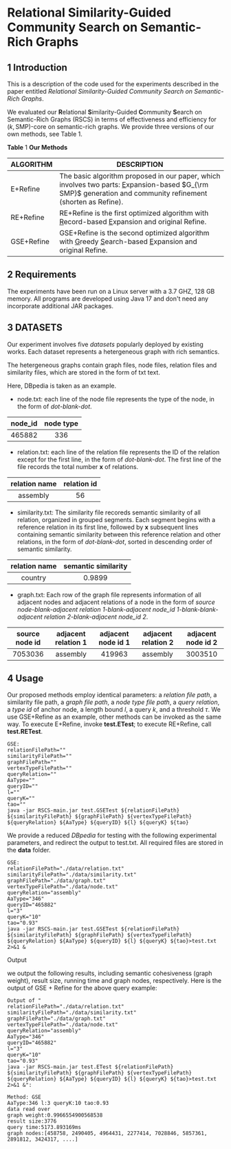 

# Relational Similarity-Guided Community Search on Semantic-Rich Graphs

## 1 Introduction

This is a description of the code used for the experiments described in the paper entitled *Relational Similarity-Guided Community Search on Semantic-Rich Graphs*.

We evaluated our **R**elational **S**imilarity-Guided **C**ommunity **S**earch on Semantic-Rich Graphs (RSCS) in terms of effectiveness and efficiency for $(k,\textsf{SMP})$-core on semantic-rich graphs. We provide three versions of our own methods, see Table 1.

**Table** 1 **Our Methods**

| ALGORITHM  | DESCRIPTION                                                  |
| ---------- | ------------------------------------------------------------ |
| E+Refine   | The basic algorithm proposed in our paper, which involves two parts: <u>E</u>xpansion-based $G_{\rm SMP}$ generation and community refinement (shorten as Refine). |
| RE+Refine  | RE+Refine is the first optimized algorithm with <u>R</u>ecord-based <u>E</u>xpansion and original Refine. |
| GSE+Refine | GSE+Refine is the second optimized algorithm with <u>G</u>reedy <u>S</u>earch-based <u>E</u>xpansion and original Refine. |

## 2 Requirements

The experiments have been run on a Linux server with a 3.7 GHZ, 128 GB memory. All programs are developed using Java 17 and don't need any incorporate additional JAR packages.

## 3 DATASETS

Our experiment involves five *datasets* popularly deployed by existing works. Each dataset represents a  hetergeneous graph with rich semantics.

The hetergeneous graphs contain graph files, node files, relation files and similarity files, which are stored in the form of txt text. 

Here, DBpedia is taken as an example. 

- node.txt: each line of the node file represents the type of the node, in the form of *dot-blank-dot*.

| node_id | node type |
| :-----: | :-------: |
| 465882  |    336    |

- relation.txt: each line of the relation file represents the ID of the relation except for the first line, in the form of *dot-blank-dot*. The first line of the file records the total number **x** of relations.

| relation name | relation id |
| :-----------: | :---------: |
|   assembly    |     56      |

- similarity.txt: The similarity file recoreds semantic similarity of all relation, organized in grouped segments. Each segment begins with a reference relation in its first line, followed by **x** subsequent lines containing semantic similarity between this reference relation and other relations, in the form of *dot-blank-dot*, sorted in descending order of semantic similarity.

| relation name | semantic similarity |
| :-----------: | :-----------------: |
|    country    |       0.9899        |

- graph.txt: Each row of the graph file represents information of all adjacent nodes and adjacent relations of a node in the form of *source node-blank-adjacent relation 1-blank-adjacent node_id 1-blank-blank-adjacent relation 2-blank-adjacent node_id 2*.

| source node id | adjacent relation 1 | adjacent node id 1 | adjacent relation 2 | adjacent node id 2 |
| :------------: | :-----------------: | :----------------: | :-----------------: | :----------------: |
|    7053036     |      assembly       |       419963       |      assembly       |      3003510       |

## 4 Usage

Our proposed methods employ identical parameters: a *relation file path*, a similarity file path, a *graph file path*, a *node type file path*, a *query relation*, a *type id* of anchor node, a length bound *l*, a query *k*, and a threshold $\tau$. We use GSE+Refine as an example, other methods can be invoked as the same way. To execute  E+Refine, invoke **test.ETest**; to execute RE+Refine, call **test.RETest**.

```
GSE: 
relationFilePath=""
similarityFilePath=""
graphFilePath=""
vertexTypeFilePath=""
queryRelation=""
AaType=""
queryID=""
l=""
queryK=""
tao=""
java -jar RSCS-main.jar test.GSETest ${relationFilePath} ${similarityFilePath} ${graphFilePath} ${vertexTypeFilePath} ${queryRelation} ${AaType} ${queryID} ${l} ${queryK} ${tao}
```

We provide a reduced *DBpedia* for testing with the following experimental parameters, and redirect the output to test.txt. All required files are stored in the **data** folder.

```
GSE: 
relationFilePath="./data/relation.txt"
similarityFilePath="./data/similarity.txt"
graphFilePath="./data/graph.txt"
vertexTypeFilePath="./data/node.txt"
queryRelation="assembly"
AaType="346"
queryID="465882"
l="3"
queryK="10"
tao="0.93"
java -jar RSCS-main.jar test.GSETest ${relationFilePath} ${similarityFilePath} ${graphFilePath} ${vertexTypeFilePath} ${queryRelation} ${AaType} ${queryID} ${l} ${queryK} ${tao}>test.txt 2>&1 &
```

Output

we output the following results, including semantic cohesiveness (graph weight), result size, running time and  graph nodes, respectively. Here is the output of GSE + Refine for the above query example:

```
Output of "
relationFilePath="./data/relation.txt"
similarityFilePath="./data/similarity.txt"
graphFilePath="./data/graph.txt"
vertexTypeFilePath="./data/node.txt"
queryRelation="assembly"
AaType="346"
queryID="465882"
l="3"
queryK="10"
tao="0.93"
java -jar RSCS-main.jar test.ETest ${relationFilePath} ${similarityFilePath} ${graphFilePath} ${vertexTypeFilePath} ${queryRelation} ${AaType} ${queryID} ${l} ${queryK} ${tao}>test.txt 2>&1 &":

Method: GSE
AaType:346 l:3 queryK:10 tao:0.93
data read over
graph weight:0.9966554900568538
result size:3776
query time:5173.893169ms
graph nodes:[458758, 2490405, 4964431, 2277414, 7028846, 5857361, 2891812, 3424317, ....]
```

